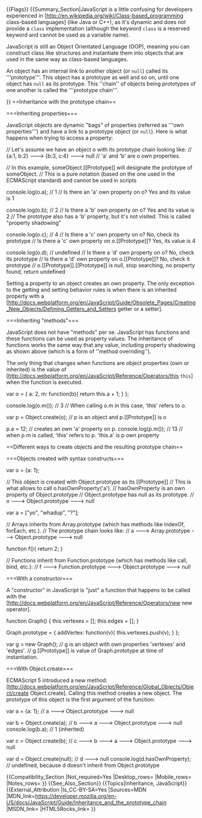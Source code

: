 {{Flags}}
{{Summary_Section|JavaScript is a little confusing for developers experienced in [http://en.wikipedia.org/wiki/Class-based_programming class-based languages] (like Java or C++), as it's dynamic and does not provide a <code>class</code> implementation (although the keyword <code>class</code> is a reserved keyword and cannot be used as a variable name).

JavaScript is still an Object Orientated Language (OOP), meaning you can construct class like structures and instantiate them into objects that are used in the same way as class-based languages.

An object has an internal link to another object (or <code>null</code>) called its '''prototype'''. This object has a prototype as well and so on, until one object has <code>null</code> as its prototype. This ''chain'' of objects being prototypes of one another is called the '''prototype chain'''.

}}
==Inheritance with the prototype chain==

===Inheriting properties===

JavaScript objects are dynamic "bags" of properties (referred as '''own properties''') and have a link to a prototype object (or <code>null</code>). Here is what happens when trying to access a property:

 <nowiki>// Let's assume we have an object o with its prototype chain looking like:
 // {a:1, b:2} ---> {b:3, c:4} ---> null
 // 'a' and 'b' are o own properties.
 
 // In this example, someObject.[[Prototype]] will designate the prototype of someObject.
 // This is a pure notation (based on the one used in the ECMAScript standard) and cannot be used in scripts
 
 console.log(o.a); // 1
 // Is there an 'a' own property on o? Yes and its value is 1
 
 console.log(o.b); // 2
 // Is there a 'b' own property on o? Yes and its value is 2
 // The prototype also has a 'b' property, but it's not visited. This is called "property shadowing"
 
 console.log(o.c); // 4
 // Is there a 'c' own property on o? No, check its prototype
 // Is there a 'c' own property on o.[[Prototype]]? Yes, its value is 4
 
 console.log(o.d); // undefined
 // Is there a 'd' own property on o? No, check its prototype
 // Is there a 'd' own property on o.[[Prototype]]? No, check it prototype
 // o.[[Prototype]].[[Prototype]] is null, stop searching, no property found, return undefined
 </nowiki>

Setting a property to an object creates an own property. The only exception to the getting and setting behavior rules is when there is an inherited property with a [http://docs.webplatform.org/en/JavaScript/Guide/Obsolete_Pages/Creating_New_Objects/Defining_Getters_and_Setters getter or a setter].

===Inheriting "methods"===

JavaScript does not have "methods" per se. JavaScript has functions and these functions can be used as property values. The inheritance of functions works the same way that any value, including property shadowing as shown above (which is a form of ''method overriding'').

The only thing that changes when functions are object properties (own or inherited) is the value of [http://docs.webplatform.org/en/JavaScript/Reference/Operators/this <code>this</code>] when the function is executed.

 <nowiki>var o = {
   a: 2,
   m: function(b){
     return this.a + 1;
   }
 };
 
 console.log(o.m()); // 3
 // When calling o.m in this case, 'this' refers to o.
 
 var p = Object.create(o);
 // p is an object and p.[[Prototype]] is o
 
 p.a = 12; // creates an own 'a' property on p.
 console.log(p.m()); // 13
 // when p.m is called, 'this' refers to p. 'this.a' is p own property
 </nowiki>

==Different ways to create objects and the resulting prototype chain==

===Objects created with syntax constructs===

 <nowiki>var o = {a: 1};
 
 // This object is created with Object.prototype as its [[Prototype]]
 // This is what allows to call o.hasOwnProperty('a').
 // hasOwnProperty is an own property of Object.prototype
 // Object.prototype has null as its prototype.
 // o ---> Object.prototype ---> null
 
 var a = ["yo", "whadup", "?"];
 
 // Arrays inherits from Array.prototype (which has methods like indexOf, forEach, etc.).
 // The prototype chain looks like:
 // a ---> Array.prototype ---> Object.prototype ---> null
 
 function f(){
   return 2;
 }
 
 // Functions inherit from Function.prototype (which has methods like call, bind, etc.):
 // f ---> Function.prototype ---> Object.prototype ---> null
 </nowiki>

===With a constructor===

A "constructor" in JavaScript is "just" a function that happens to be called with the [http://docs.webplatform.org/en/JavaScript/Reference/Operators/new new operator].

 <nowiki>function Graph() {
   this.vertexes = [];
   this.edges = [];
 }
 
 Graph.prototype = {
   addVertex: function(v){
     this.vertexes.push(v);
   }
 };
 
 var g = new Graph();
 // g is an object with own properties 'vertexes' and 'edges'.
 // g.[[Prototype]] is value of Graph.prototype at time of instantiation.
 </nowiki>

===With Object.create===

ECMAScript 5 introduced a new method: [http://docs.webplatform.org/en/JavaScript/Reference/Global_Objects/Object/create Object.create]. Calling this method creates a new object. The prototype of this object is the first argument of the function:

 var a = {a: 1}; 
 // a ---> Object.prototype ---> null
 
 var b = Object.create(a);
 // b ---> a ---> Object.prototype ---> null
 console.log(b.a); // 1 (inherited)
 
 var c = Object.create(b);
 // c ---> b ---> a ---> Object.prototype ---> null
 
 var d = Object.create(null);
 // d ---> null
 console.log(d.hasOwnProperty); // undefined, because d doesn't inherit from Object.prototype

{{Compatibility_Section
|Not_required=Yes
|Desktop_rows=
|Mobile_rows=
|Notes_rows=
}}
{{See_Also_Section}}
{{Topics|Inheritance, JavaScript}}
{{External_Attribution
|Is_CC-BY-SA=Yes
|Sources=MDN
|MDN_link=https://developer.mozilla.org/en-US/docs/JavaScript/Guide/Inheritance_and_the_prototype_chain
|MSDN_link=
|HTML5Rocks_link=
}}